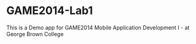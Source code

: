 # GAME2014-Lab1

This is a Demo app for GAME2014 Mobile Application Development I - at George Brown College
